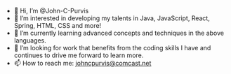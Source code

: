 - 👋 Hi, I’m @John-C-Purvis
- 👀 I’m interested in developing my talents in Java, JavaScript, React, Spring, HTML, CSS and more!
- 🌱 I’m currently learning advanced concepts and techniques in the above languages.
- 💞️ I’m looking for work that benefits from the coding skills I have and continues to drive me forward to learn more.
- 📫 How to reach me: johncpurvis@comcast.net
